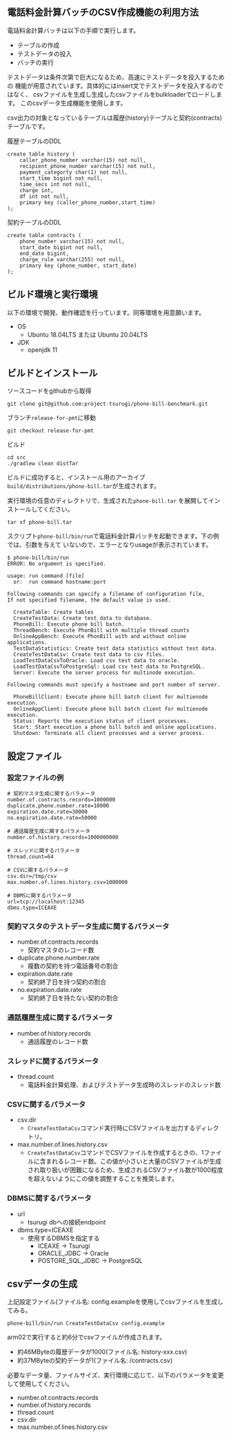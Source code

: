 ## 電話料金計算バッチのCSV作成機能の利用方法

電話料金計算バッチは以下の手順で実行します。

* テーブルの作成
* テストデータの投入
* バッチの実行

テストデータは条件次第で巨大になるため、高速にテストデータを投入するための
機能が用意されています。具体的にはinsert文でテストデータを投入するのではなく、
csvファイルを生成し生成したcsvファイルをbulkloaderでロードします。
このcsvデータ生成機能を使用します。

csv出力の対象となっているテーブルは履歴(history)テーブルと契約(contracts)テーブルです。

履歴テーブルのDDL
```
create table history (
    caller_phone_number varchar(15) not null,
    recipient_phone_number varchar(15) not null,
    payment_categorty char(1) not null,
    start_time bigint not null,
    time_secs int not null,
    charge int,
    df int not null,
    primary key (caller_phone_number,start_time)
);
```
契約テーブルのDDL
```
create table contracts (
    phone_number varchar(15) not null,
    start_date bigint not null,
    end_date bigint,
    charge_rule varchar(255) not null,
    primary key (phone_number, start_date)
);
```


## ビルド環境と実行環境

以下の環境で開発、動作確認を行っています。同等環境を用意願います。

* OS
  - Ubuntu 18.04LTS または Ubuntu 20.04LTS
* JDK
  - openjdk 11

## ビルドとインストール

ソースコードをgithubから取得

```
git clone git@github.com:project-tsurugi/phone-bill-benchmark.git
```

ブランチ`release-for-pmt`に移動

```
git checkout release-for-pmt
```


ビルド

```
cd src
./gradlew clean distTar
```
ビルドに成功すると、インストール用のアーカイブ`build/distributions/phone-bill.tar`が生成されます。

実行環境の任意のディレクトリで、生成された`phone-bill.tar` を展開してインストールしてください。

```
tar xf phone-bill.tar
```

スクリプト`phone-bill/bin/run`で電話料金計算バッチを起動できます。下の例では、引数を与えて
いないので、エラーとなりusageが表示されています。

```
$ phone-bill/bin/run
ERROR: No argument is specified.

usage: run command [file]
  or:  run command hostname:port

Following commands can specify a filename of configuration file,
If not specified filename, the default value is used.

  CreateTable: Create tables
  CreateTestData: Create test data to database.
  PhoneBill: Execute phone bill batch.
  ThreadBench: Execute PhonBill with multiple thread counts
  OnlineAppBench: Execute PhonBill with and without online applications.
  TestDataStatistics: Create test data statistics without test data.
  CreateTestDataCsv: Create test data to csv files.
  LoadTestDataCsvToOracle: Load csv test data to oracle.
  LoadTestDataCsvToPostgreSql: Load csv test data to PostgreSQL.
  Server: Execute the server process for multinode execution.

Following commands must specify a hostname and port number of server.

  PhoneBillClient: Execute phone bill batch client for multienode execution.
  OnlineAppClient: Execute phone bill batch client for multienode execution.
  Status: Reports the execution status of client processes.
  Start: Start execution a phone bill batch and online applications.
  Shutdown: Terminate all client processes and a server process.
```

## 設定ファイル

### 設定ファイルの例

```
# 契約マスタ生成に関するパラメータ
number.of.contracts.records=1000000
duplicate.phone.number.rate=10000
expiration.date.rate=30000
no.expiration.date.rate=50000

# 通話履歴生成に関するパラメータ
number.of.history.records=1000000000

# スレッドに関するパラメータ
thread.count=64

# CSVに関するパラメータ
csv.dir=/tmp/csv
max.number.of.lines.history.csv=1000000

# DBMSに関するパラメータ
url=tcp://localhost:12345
dbms.type=ICEAXE

```

### 契約マスタのテストデータ生成に関するパラメータ
* number.of.contracts.records
  - 契約マスタのレコード数
* duplicate.phone.number.rate
  - 複数の契約を持つ電話番号の割合
* expiration.date.rate
  - 契約終了日を持つ契約の割合
* no.expiration.date.rate
  - 契約終了日を持たない契約の割合

### 通話履歴生成に関するパラメータ

* number.of.history.records
  - 通話履歴のレコード数

### スレッドに関するパラメータ
* thread.count
  - 電話料金計算処理、およびテストデータ生成時のスレッドのスレッド数

### CSVに関するパラメータ
* csv.dir
  - `CreateTestDataCsv`コマンド実行時にCSVファイルを出力するディレクトリ。
* max.number.of.lines.history.csv
  - `CreateTestDataCsv`コマンドでCSVファイルを作成するときの、1ファイルに含まれるレコード数。この値が小さいと大量のCSVファイルが生成され取り扱いが困難になるため、生成されるCSVファイル数が1000程度を超えないようにこの値を調整することを推奨します。

### DBMSに関するパラメータ
* url
  * tsurugi dbへの接続endpoint
* dbms.type=ICEAXE
  * 使用するDBMSを指定する
    * ICEAXE -> Tsurugi
    * ORACLE_JDBC -> Oracle
    * POSTGRE_SQL_JDBC -> PostgreSQL


## csvデータの生成

上記設定ファイル(ファイル名: config.exampleを使用してcsvファイルを生成してみる。

```
phone-bill/bin/run CreateTestDataCsv config.example 
```

arm02で実行すると約6分でcsvファイルが作成されます。
* 約46MByteの履歴データが1000(ファイル名: history-xxx.csv)
* 約37MByteの契約データが1(ファイル名: /contracts.csv)

必要なデータ量、ファイルサイズ、実行環境に応じて、以下のパラメータを変更して使用してください。

* number.of.contracts.records
* number.of.history.records
* thread.count
* csv.dir
* max.number.of.lines.history.csv






